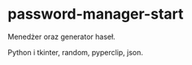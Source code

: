 # password-manager-start
Menedżer oraz generator haseł.

Python i tkinter, random, pyperclip, json.
